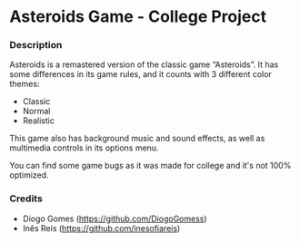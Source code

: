 # Asteroids Game - College Project

### Description

Asteroids is a remastered version of the classic game “Asteroids”. It has some differences in its game rules, and it counts with 3 different color themes:

- Classic
- Normal
- Realistic

This game also has background music and sound effects, as well as multimedia controls in its options menu.

You can find some game bugs as it was made for college and it's not 100% optimized.

### Credits

- Diogo Gomes (https://github.com/DiogoGomess)
- Inês Reis (https://github.com/inesofiareis)
